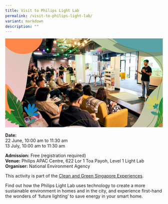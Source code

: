 ```yaml
---
title: Visit to Philips Light Lab
permalink: /visit-to-philips-light-lab/
variant: markdown
description: ""
---
```

![Phillips Light Lab](/images/Tours/Philips_Light_Lab_Visit.jpg)

**Date:** <br>
22 June, 10:00 am to 11:30 am<br>
13 July, 10:00 am to 11:30 am<br>

**Admission:** Free (registration required) <br>
**Venue:** Philips APAC Centre, 622 Lor 1 Toa Payoh, Level 1 Light Lab<br>
**Organiser:** National Environment Agency

This activity is part of the [Clean and Green Singapore Experiences](https://www.cgs.gov.sg/cgs-experiences). 

Find out how the Philips Light Lab uses technology to create a more sustainable environment in homes and in the city, and experience first-hand the wonders of ‘future lighting’ to save energy in your smart home.

<a class="btn-link" target="_blank" href="https://www.eventbrite.sg/e/visit-to-philips-light-lab-tickets-909407350867">
	<img src="/images/gogreensg_website-32.png">
</a>

<style>
	.btn-link {
		display: none;
	}
	a.btn-link[target="_blank"]:after {
	display: none;
}
	.btn-link > img {
		width: 100%;
	}
</style>